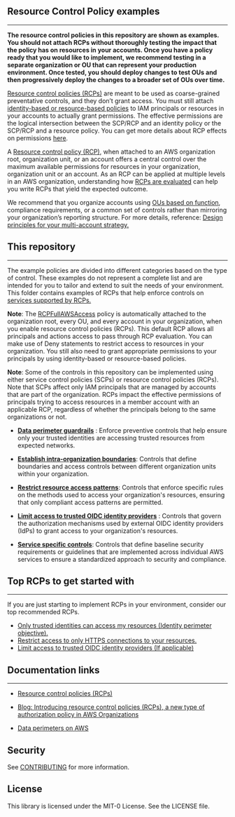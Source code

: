 ## Resource Control Policy examples
------------------------------------------------------------------------------

**The resource control policies in this repository are shown as examples. You should not attach RCPs without thoroughly testing the impact that the policy has on resources in your accounts. Once you have a policy ready that you would like to implement, we recommend testing in a separate organization or OU that can represent your production environment. Once tested, you should deploy changes to test OUs and then progressively deploy the changes to a broader set of OUs over time.**

[Resource control policies (RCPs)](https://docs.aws.amazon.com/organizations/latest/userguide/orgs_manage_policies_rcps.html) are meant to be used as coarse-grained preventative controls, and they don’t grant access. You must still attach [identity-based or resource-based policies](https://docs.aws.amazon.com/IAM/latest/UserGuide/access_policies_identity-vs-resource.html) to IAM principals or resources in your accounts to actually grant permissions. The effective permissions are the logical intersection between the SCP/RCP and an identity policy or the SCP/RCP and a resource policy. You can get more details about RCP effects on permissions [here](https://docs.aws.amazon.com/organizations/latest/userguide/orgs_manage_policies_rcps.html#rcp-effects-on-permissions). 

A [Resource control policy (RCP)](https://docs.aws.amazon.com/organizations/latest/userguide/orgs_manage_policies_rcps.html), when attached to an AWS organization root, organization unit, or an account offers a central control over the maximum available permissions for resources in your organization, organization unit or an account. As an RCP can be applied at multiple levels in an AWS organization, understanding how [RCPs are evaluated](https://docs.aws.amazon.com/organizations/latest/userguide/orgs_manage_policies_rcps_evaluation.html) can help you write RCPs that yield the expected outcome. 
 
We recommend that you organize accounts using [OUs based on function](https://docs.aws.amazon.com/whitepapers/latest/organizing-your-aws-environment/benefits-of-using-ous.html#group-similar-accounts-based-on-function), compliance requirements, or a common set of controls rather than mirroring your organization’s reporting structure. For more details, reference: [Design principles for your multi-account strategy.](https://docs.aws.amazon.com/whitepapers/latest/organizing-your-aws-environment/design-principles-for-your-multi-account-strategy.html)


 


## This  repository
------------------------------------------------------------------------------
The example policies are divided into different categories based on the type of control. These examples do not represent a complete list and are intended for you to tailor and extend to suit the needs of your environment. This folder contains examples of RCPs that help enforce controls on [services supported by RCPs.](https://docs.aws.amazon.com/organizations/latest/userguide/orgs_manage_policies_rcps.html#rcp-supported-services)

**Note**: The [RCPFullAWSAccess](https://docs.aws.amazon.com/organizations/latest/userguide/orgs_manage_policies_rcps_examples.html#example-rcp-full-aws-access)  policy is automatically attached to the organization root, every OU, and every account in your organization, when you enable resource control policies (RCPs). This default RCP allows all principals and actions access to pass through RCP evaluation. You can make use of Deny statements to restrict access to resources in your organization. You still also need to grant appropriate permissions to your principals by using identity-based or resource-based policies.

**Note**: Some of the controls in this repository can be implemented using either service control policies (SCPs) or resource control policies (RCPs). Note that SCPs affect only IAM principals that are managed by accounts that are part of the organization. RCPs impact the effective permissions of principals trying to access resources in a member account with an applicable RCP, regardless of whether the principals belong to the same organizations or not.

* **[Data perimeter guardrails](https://github.com/aws-samples/data-perimeter-policy-examples)** : Enforce preventive controls that help ensure only your trusted identities are accessing trusted resources from expected networks.

* **[Establish intra-organization boundaries](Establish-intra-organization-boundaries/Establish-intra-organization-boundaries.md)**: Controls that define boundaries and access controls between different organization units within your organization.

* **[Restrict resource access patterns](Restrict-resource-access-patterns/Restrict-resource-access-patterns.md)**: Controls that enforce specific rules on the methods used to access your organization's resources, ensuring that only compliant access patterns are permitted.   

* **[Limit access to trusted OIDC identity providers](Limit-access-to-trusted-OIDC-identity-providers/Limit-access-to-trusted-OIDC-identity-providers.md)** : Controls that govern the authorization mechanisms used by external OIDC identity providers (IdPs) to grant access to your organization's resources.

* **[Service specific controls](Service-specific-controls/Service-specific-controls.md)**: Controls that define baseline security requirements or guidelines that are implemented across individual AWS services to ensure a standardized approach to security and compliance.
  




## Top RCPs to get started with
------------------------------------------------------------------------------

If you are just starting to implement RCPs in your environment, consider our top recommended RCPs. 

* [Only trusted identities can access my resources (Identity perimeter objective).](https://github.com/aws-samples/data-perimeter-policy-examples/blob/main/resource_control_policies/identity_perimeter_rcp.json)
* [Restrict access to only HTTPS connections to your resources.](https://docs.aws.amazon.com/organizations/latest/userguide/orgs_manage_policies_rcps_examples.html#example-rcp-enforce-ssl)
* [Limit access to trusted OIDC identity providers (If applicable)](Limit-access-to-trusted-OIDC-identity-providers/Limit-access-to-trusted-OIDC-identity-providers.md)



## Documentation links
------------------------------------------------------------------------------

* [Resource control policies (RCPs)](https://docs.aws.amazon.com/organizations/latest/userguide/orgs_manage_policies_rcps.html)

* [Blog: Introducing resource control policies (RCPs), a new type of authorization policy in AWS Organizations](https://aws.amazon.com/blogs/aws/introducing-resource-control-policies-rcps-a-new-authorization-policy/)

* [Data perimeters on AWS](https://aws.amazon.com/identity/data-perimeters-on-aws/)


## Security
See [CONTRIBUTING](CONTRIBUTING.md) for more information.

## License
This library is licensed under the MIT-0 License. See the LICENSE file.
